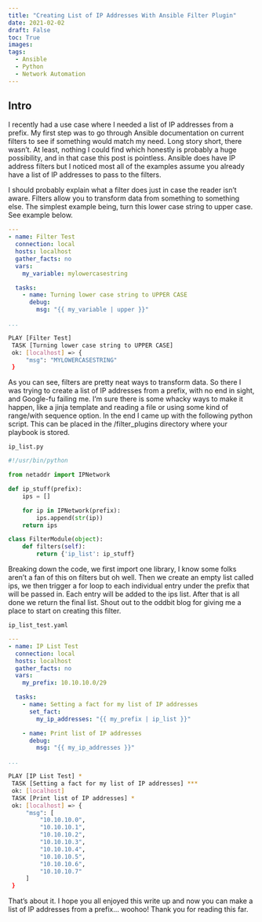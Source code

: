 ```yaml
---
title: "Creating List of IP Addresses With Ansible Filter Plugin"
date: 2021-02-02
draft: False
toc: True
images:
tags:
  - Ansible
  - Python
  - Network Automation
---
```


## Intro

I recently had a use case where I needed a list of IP addresses from a prefix. My first step was to go through Ansible documentation on current filters to see if something would match my need. Long story short, there wasn’t. At least, nothing I could find which honestly is probably a huge possibility, and in that case this post is pointless. Ansible does have IP address filters but I noticed most all of the examples assume you already have a list of IP addresses to pass to the filters.

I should probably explain what a filter does just in case the reader isn’t aware. Filters allow you to transform data from something to something else. The simplest example being, turn this lower case string to upper case. See example below.

```yaml
---
- name: Filter Test
  connection: local
  hosts: localhost
  gather_facts: no
  vars:
    my_variable: mylowercasestring

  tasks:
    - name: Turning lower case string to UPPER CASE
      debug:
        msg: "{{ my_variable | upper }}"

...
```

```bash
PLAY [Filter Test]
 TASK [Turning lower case string to UPPER CASE]
 ok: [localhost] => {
     "msg": "MYLOWERCASESTRING"
 }
```

As you can see, filters are pretty neat ways to transform data. So there I was trying to create a list of IP addresses from a prefix, with no end in sight, and Google-fu failing me. I’m sure there is some whacky ways to make it happen, like a jinja template and reading a file or using some kind of range/with sequence option. In the end I came up with the following python script. This can be placed in the /filter_plugins directory where your playbook is stored.

`ip_list.py`

```python
#!/usr/bin/python

from netaddr import IPNetwork

def ip_stuff(prefix):
    ips = []

    for ip in IPNetwork(prefix):
        ips.append(str(ip))
    return ips

class FilterModule(object):
    def filters(self):
        return {'ip_list': ip_stuff}
```

Breaking down the code, we first import one library, I know some folks aren’t a fan of this on filters but oh well. Then we create an empty list called ips, we then trigger a for loop to each individual entry under the prefix that will be passed in. Each entry will be added to the ips list. After that is all done we return the final list. Shout out to the oddbit blog for giving me a place to start on creating this filter.

`ip_list_test.yaml`

```yaml
---
- name: IP List Test
  connection: local
  hosts: localhost
  gather_facts: no
  vars:
    my_prefix: 10.10.10.0/29

  tasks:
    - name: Setting a fact for my list of IP addresses
      set_fact:
        my_ip_addresses: "{{ my_prefix | ip_list }}"

    - name: Print list of IP addresses
      debug:
        msg: "{{ my_ip_addresses }}"

...
```

```bash
PLAY [IP List Test] *
 TASK [Setting a fact for my list of IP addresses] ***
 ok: [localhost]
 TASK [Print list of IP addresses] *
 ok: [localhost] => {
     "msg": [
         "10.10.10.0",
         "10.10.10.1",
         "10.10.10.2",
         "10.10.10.3",
         "10.10.10.4",
         "10.10.10.5",
         "10.10.10.6",
         "10.10.10.7"
     ]
 }
```

That’s about it. I hope you all enjoyed this write up and now you can make a list of IP addresses from a prefix… woohoo! Thank you for reading this far.
